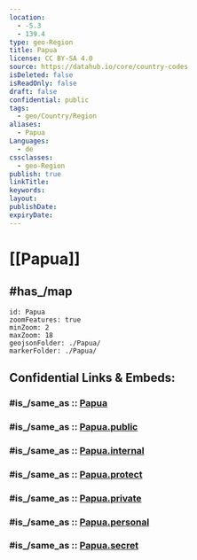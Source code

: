 ```yaml
---
location:
  - -5.3
  - 139.4
type: geo-Region
title: Papua
license: CC BY-SA 4.0
source: https://datahub.io/core/country-codes
isDeleted: false
isReadOnly: false
draft: false
confidential: public
tags:
  - geo/Country/Region
aliases:
  - Papua
Languages:
  - de
cssclasses:
  - geo-Region
publish: true
linkTitle:
keywords:
layout:
publishDate:
expiryDate:
---
```


# [[Papua]] 

## #has_/map  

```leaflet
id: Papua
zoomFeatures: true 
minZoom: 2 
maxZoom: 18
geojsonFolder: ./Papua/
markerFolder: ./Papua/
```


## Confidential Links & Embeds: 

### #is_/same_as :: [Papua](/_Standards/Earth/Continent/Asia/Asia~South~East/Malay_Archipelago/Indonesia/provinces~Indonesia/Papua.md) 

### #is_/same_as :: [Papua.public](/_public/Earth/Continent/Asia/Asia~South~East/Malay_Archipelago/Indonesia/provinces~Indonesia/Papua.public.md) 

### #is_/same_as :: [Papua.internal](/_internal/Earth/Continent/Asia/Asia~South~East/Malay_Archipelago/Indonesia/provinces~Indonesia/Papua.internal.md) 

### #is_/same_as :: [Papua.protect](/_protect/Earth/Continent/Asia/Asia~South~East/Malay_Archipelago/Indonesia/provinces~Indonesia/Papua.protect.md) 

### #is_/same_as :: [Papua.private](/_private/Earth/Continent/Asia/Asia~South~East/Malay_Archipelago/Indonesia/provinces~Indonesia/Papua.private.md) 

### #is_/same_as :: [Papua.personal](/_personal/Earth/Continent/Asia/Asia~South~East/Malay_Archipelago/Indonesia/provinces~Indonesia/Papua.personal.md) 

### #is_/same_as :: [Papua.secret](/_secret/Earth/Continent/Asia/Asia~South~East/Malay_Archipelago/Indonesia/provinces~Indonesia/Papua.secret.md)

